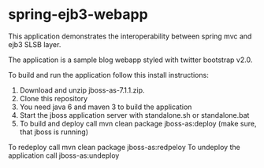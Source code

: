 spring-ejb3-webapp
=============

This application demonstrates the interoperability between spring mvc and ejb3 SLSB layer.

The application is a sample blog webapp styled with twitter bootstrap v2.0.

To build and run the application follow this install instructions:

1. Download and unzip jboss-as-7.1.1.zip.
2. Clone this repository
3. You need java 6 and maven 3 to build the application
4. Start the jboss application server with standalone.sh or standalone.bat
5. To build and deploy call mvn clean package jboss-as:deploy (make sure, that jboss is running)

To redeploy call mvn clean package jboss-as:redpeloy
To undeploy the application call jboss-as:undeploy